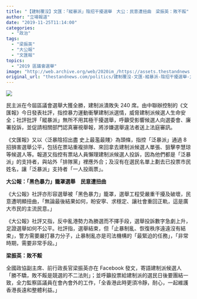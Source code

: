 ```yaml
---
title: "【建制覆沒】文匯：「縱暴派」陰招干擾選舉　大公：民意遭扭曲　梁振英：敗不餒"
author: "立場報道"
date: "2019-11-25T11:14:00"
categories:
  - "政治"
tags:
  - "梁振英"
  - "大公報"
  - "文匯報"
topics:
  - "2019 區議會選舉"
image: "http://web.archive.org/web/2020im_/https://assets.thestandnews.com/media/photos/Untitled-1-03_g3hRh_3STwVjt.png"
original_url: "thestandnews.com/politics/建制覆沒-文匯-縱暴派-陰招干擾選舉-大公-民意遭扭曲-梁振英-敗不餒"
---
```

![](http://web.archive.org/web/2020im_/https://assets.thestandnews.com/media/photos/Untitled-1-03_g3hRh_3STwVjt.png)

民主派在今屆區議會選舉大獲全勝，建制派潰敗失 240 席。由中聯辦控制的《文匯報》今日發表社評，指控暴力運動衝擊建制派選情，威脅建制派候選人生命安全；社評批評「縱暴派」無所不用其極干擾選舉，呼籲受影響候選人向選委會、廉署投訴，並促請相關部門認真審視舉報，將涉嫌選舉違法者送上法庭審訊。

《文匯報》又以〈泛暴陰招出盡 史上最濫最賤〉為頭條，指控「泛暴派」通過 8 招損害選舉公平，包括在票站重複排隊、來回拿去建制派候選人單張、狙擊李慧琼等候選人等。報道又指控有票站人員懶理建制派候選人投訴，因為他們都是「泛暴派」的支持者，與站外「排隊黨」裡應外合；及沒有在選民名單上劃去已投票市民姓名，讓「泛暴派」支持者「一人投兩票」。

**大公報：「黑色暴力」籠罩選舉　民意遭扭曲**

《大公報》社評亦形容選舉被「黑色暴力」籠罩，選舉工程受嚴重干擾及破壞，民意遭明顯扭曲，「無論最後結果如何，盼安寧、求穩定、讓社會重回正軌，這是廣大市民的主流民意。」

《大公報》社評又指，反中亂港勢力為勝選而不擇手段，選舉投訴數字急劇上升，足證選舉如何不公平。社評指，選舉結束，但「止暴制亂、恢復秩序遠遠沒有結束」，警方需要嚴打暴力分子，止暴制亂亦是司法機構的「最緊迫的任務」，「非常時期，需要非常手段。」

**梁振英：敗不餒**

全國政協副主席、前行政長官梁振英亦在 Facebook 發文，寄語建制派候選人「勝不驕，敗不餒是競選的不二法則」；並呼籲投票給建制派的選民日後要團結一致，全力監察區議員在會內會外的工作，「全香港此時更須冷靜，耐心，一起維護香港長遠和整體利益。」